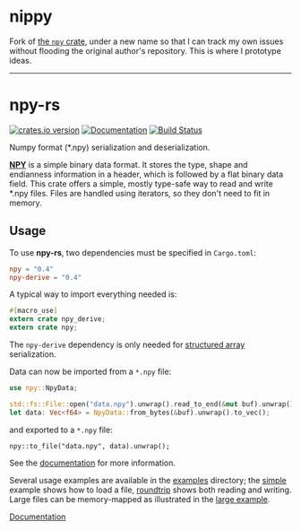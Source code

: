 # nippy

Fork of [the `npy` crate](https://github.com/potocpav/npy-rs/issues), under a new name so that I can track my own issues without flooding the original author's repository.  This is where I prototype ideas.



---

# npy-rs
[![crates.io version](https://img.shields.io/crates/v/npy.svg)](https://crates.io/crates/npy) [![Documentation](https://docs.rs/npy/badge.svg)](https://docs.rs/npy/) [![Build Status](https://travis-ci.org/ExpHP/nippy.svg?branch=master)](https://travis-ci.org/ExpHP/nippy)

Numpy format (*.npy) serialization and deserialization.

<!-- [![Build Status](xxx)](xxx) -->


[**NPY**](https://docs.scipy.org/doc/numpy-dev/neps/npy-format.html) is a simple binary data format.
It stores the type, shape and endianness information in a header,
which is followed by a flat binary data field. This crate offers a simple, mostly type-safe way to
read and write *.npy files. Files are handled using iterators, so they don't need to fit in memory.

## Usage

To use **npy-rs**, two dependencies must be specified in `Cargo.toml`:

```toml
npy = "0.4"
npy-derive = "0.4"
```

A typical way to import everything needed is:

```rust
#[macro_use]
extern crate npy_derive;
extern crate npy;
```

The `npy-derive` dependency is only needed for
[structured array](https://docs.scipy.org/doc/numpy/user/basics.rec.html)
serialization.

Data can now be imported from a `*.npy` file:

```rust
use npy::NpyData;

std::fs::File::open("data.npy").unwrap().read_to_end(&mut buf).unwrap();
let data: Vec<f64> = NpyData::from_bytes(&buf).unwrap().to_vec();

```

and exported to a `*.npy` file:

```
npy::to_file("data.npy", data).unwrap();
```

See the [documentation](https://docs.rs/npy/) for more information.

Several usage examples are available in the
[examples](https://github.com/potocpav/npy-rs/tree/master/examples) directory; the
[simple](https://github.com/potocpav/npy-rs/blob/master/examples/simple.rs) example shows how to load a file, [roundtrip](https://github.com/potocpav/npy-rs/blob/master/examples/roundtrip.rs) shows both reading
and writing. Large files can be memory-mapped as illustrated in the
[large example](https://github.com/potocpav/npy-rs/blob/master/examples/large.rs).

[Documentation](https://docs.rs/npy/)
